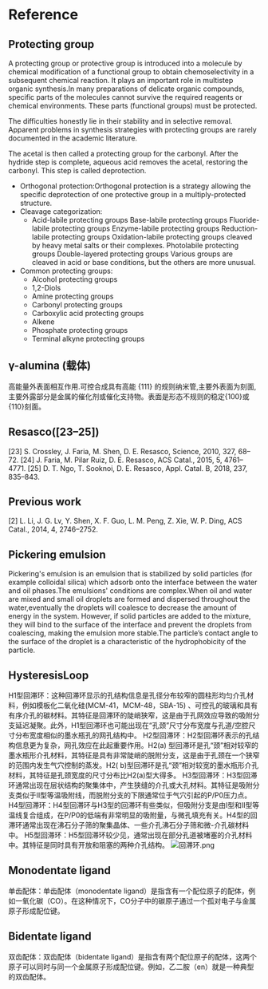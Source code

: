 # Reference

## Protecting group

A protecting group or protective group is introduced into a molecule by chemical modification of a functional group to
obtain chemoselectivity in a subsequent chemical reaction. It plays an important role in multistep organic synthesis.In
many preparations of delicate organic compounds, specific parts of the molecules cannot survive the required reagents or
chemical environments. These parts (functional groups) must be protected.

The difficulties honestly lie in their stability and in selective removal. Apparent problems in synthesis strategies
with protecting groups are rarely documented in the academic literature.

The acetal is then called a protecting group for the carbonyl. After the hydride step is complete, aqueous acid removes
the acetal, restoring the carbonyl. This step is called deprotection.

- Orthogonal protection:Orthogonal protection is a strategy allowing the specific deprotection of one protective group
  in a multiply-protected structure.
- Cleavage categorization:
    - Acid-labile protecting groups
      Base-labile protecting groups
      Fluoride-labile protecting groups
      Enzyme-labile protecting groups
      Reduction-labile protecting groups
      Oxidation-labile protecting groups cleaved by heavy metal salts or their complexes.
      Photolabile protecting groups
      Double-layered protecting groups
      Various groups are cleaved in acid or base conditions, but the others are more unusual.
- Common protecting groups:
    - Alcohol protecting groups
    - 1,2-Diols
    - Amine protecting groups
    - Carbonyl protecting groups
    - Carboxylic acid protecting groups
    - Alkene
    - Phosphate protecting groups
    - Terminal alkyne protecting groups

## γ-alumina (载体)

高能量外表面相互作用.可控合成具有高能 {111} 的规则纳米管,主要外表面为刻面,主要外露部分是金属的催化剂或催化支持物。表面是形态不规则的稳定{100}或{110}刻面。

## Resasco([23–25])

[23] S. Crossley, J. Faria, M. Shen, D. E. Resasco, Science, 2010, 327,
68–72.
[24] J. Faria, M. Pilar Ruiz, D. E. Resasco, ACS Catal., 2015, 5,
4761–4771.
[25] D. T. Ngo, T. Sooknoi, D. E. Resasco, Appl. Catal. B, 2018, 237,
835–843.

## Previous work

[2] L. Li, J. G. Lv, Y. Shen, X. F. Guo, L. M. Peng, Z. Xie, W. P. Ding, ACS Catal., 2014, 4, 2746–2752.

## Pickering emulsion

Pickering's emulsion is an emulsion that is stabilized by solid particles (for example colloidal silica) which adsorb
onto the interface between the water and oil phases.The emulsions' conditions are complex.When oil and water are mixed
and small oil droplets are formed and dispersed throughout the water,eventually the droplets will coalesce to decrease
the amount of energy in the system. However, if solid particles are added to the mixture, they will bind to the surface
of the interface and prevent the droplets from coalescing, making the emulsion more stable.The particle’s contact angle
to the surface of the droplet is a characteristic of the hydrophobicity of the particle.

## HysteresisLoop

H1型回滞环：这种回滞环显示的孔结构信息是孔径分布较窄的圆柱形均匀介孔材料，例如模板化二氧化硅(MCM-41，MCM-48，SBA-15)
、可控孔的玻璃和具有有序介孔的碳材料。其特征是回滞环的陡峭狭窄，这是由于孔网效应导致的吸附分支延迟凝聚。此外，H1型回滞环也可能出现在“孔颈”尺寸分布宽度与孔道/空腔尺寸分布宽度相似的墨水瓶孔的网孔结构中。
H2型回滞环：H2型回滞环表示的孔结构信息更为复杂，网孔效应在此起重要作用。H2(a)
型回滞环是孔“颈”相对较窄的墨水瓶形介孔材料，其特征是具有非常陡峭的脱附分支，这是由于孔颈在一个狭窄的范围内发生气穴控制的蒸发。H2(
b)型回滞环是孔“颈”相对较宽的墨水瓶形介孔材料，其特征是孔颈宽度的尺寸分布比H2(a)型大得多。
H3型回滞环：H3型回滞环通常出现在层状结构的聚集体中，产生狭缝的介孔或大孔材料。其特征是吸附分支类似于II型等温吸附线，而脱附分支的下限通常位于气穴引起的P/P0压力点。
H4型回滞环：H4型回滞环与H3型的回滞环有些类似，但吸附分支是由I型和II型等温线复合组成，在P/P0的低端有非常明显的吸附量，与微孔填充有关。H4型的回滞环通常出现在沸石分子筛的聚集晶体、一些介孔沸石分子筛和微-介孔碳材料中。
H5型回滞环：H5型回滞环较少见，通常出现在部分孔道被堵塞的介孔材料中。其特征是同时具有开放和阻塞的两种介孔结构。
![回滞环.png](回滞环.png)

## Monodentate ligand

单齿配体：单齿配体（monodentate ligand）是指含有一个配位原子的配体，例如一氧化碳（CO）。在这种情况下，CO分子中的碳原子通过一个孤对电子与金属原子形成配位键。

## Bidentate ligand

双齿配体：双齿配体（bidentate ligand）是指含有两个配位原子的配体，这两个原子可以同时与同一个金属原子形成配位键。例如，乙二胺（en）就是一种典型的双齿配体。